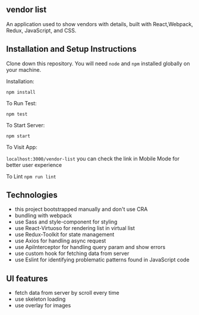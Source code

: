## vendor list

An application used to show vendors with details, built with React,Webpack, Redux, JavaScript, and CSS.

## Installation and Setup Instructions

Clone down this repository. You will need `node` and `npm` installed globally on your machine.

Installation:

`npm install`

To Run Test:

`npm test`

To Start Server:

`npm start`

To Visit App:

`localhost:3000/vendor-list`
you can check the link in Mobile Mode for better user experience

To Lint
`npm run lint`

## Technologies

- this project bootstrapped manually and don't use CRA
- bundling with webpack  
- use Sass and style-component for styling
- use React-Virtuoso for rendering list in virtual list
- use Redux-Toolkit for state management
- use Axios for handling async request
- use ApiInterceptor for handling query param and show errors  
- use custom hook for fetching data from server
- use Eslint for identifying problematic patterns found in JavaScript code

## UI features
- fetch data from server by scroll every time
- use skeleton loading
- use overlay for images

